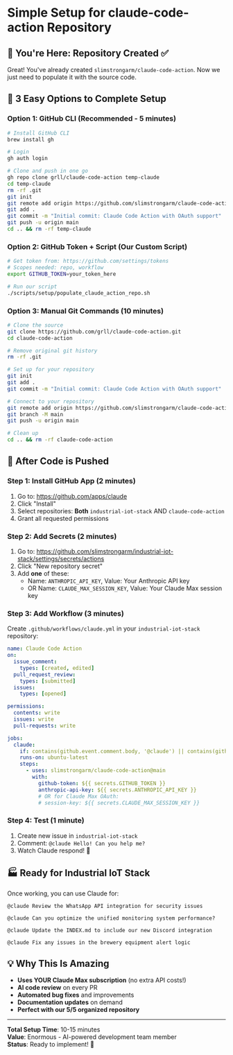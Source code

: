 # Simple Setup for claude-code-action Repository

## 🎯 You're Here: Repository Created ✅

Great! You've already created `slimstrongarm/claude-code-action`. Now we just need to populate it with the source code.

## 🔧 **3 Easy Options to Complete Setup**

### Option 1: GitHub CLI (Recommended - 5 minutes)
```bash
# Install GitHub CLI
brew install gh

# Login
gh auth login

# Clone and push in one go
gh repo clone grll/claude-code-action temp-claude
cd temp-claude
rm -rf .git
git init
git remote add origin https://github.com/slimstrongarm/claude-code-action.git
git add .
git commit -m "Initial commit: Claude Code Action with OAuth support"
git push -u origin main
cd .. && rm -rf temp-claude
```

### Option 2: GitHub Token + Script (Our Custom Script)
```bash
# Get token from: https://github.com/settings/tokens
# Scopes needed: repo, workflow
export GITHUB_TOKEN=your_token_here

# Run our script
./scripts/setup/populate_claude_action_repo.sh
```

### Option 3: Manual Git Commands (10 minutes)
```bash
# Clone the source
git clone https://github.com/grll/claude-code-action.git
cd claude-code-action

# Remove original git history
rm -rf .git

# Set up for your repository
git init
git add .
git commit -m "Initial commit: Claude Code Action with OAuth support"

# Connect to your repository
git remote add origin https://github.com/slimstrongarm/claude-code-action.git
git branch -M main
git push -u origin main

# Clean up
cd .. && rm -rf claude-code-action
```

## 🚀 **After Code is Pushed**

### Step 1: Install GitHub App (2 minutes)
1. Go to: https://github.com/apps/claude
2. Click "Install"
3. Select repositories: **Both** `industrial-iot-stack` AND `claude-code-action`
4. Grant all requested permissions

### Step 2: Add Secrets (2 minutes)
1. Go to: https://github.com/slimstrongarm/industrial-iot-stack/settings/secrets/actions
2. Click "New repository secret"
3. Add **one** of these:
   - Name: `ANTHROPIC_API_KEY`, Value: Your Anthropic API key
   - OR Name: `CLAUDE_MAX_SESSION_KEY`, Value: Your Claude Max session key

### Step 3: Add Workflow (3 minutes)
Create `.github/workflows/claude.yml` in your `industrial-iot-stack` repository:

```yaml
name: Claude Code Action
on:
  issue_comment:
    types: [created, edited]
  pull_request_review:
    types: [submitted]
  issues:
    types: [opened]

permissions:
  contents: write
  issues: write
  pull-requests: write

jobs:
  claude:
    if: contains(github.event.comment.body, '@claude') || contains(github.event.issue.body, '@claude') || contains(github.event.review.body, '@claude')
    runs-on: ubuntu-latest
    steps:
      - uses: slimstrongarm/claude-code-action@main
        with:
          github-token: ${{ secrets.GITHUB_TOKEN }}
          anthropic-api-key: ${{ secrets.ANTHROPIC_API_KEY }}
          # OR for Claude Max OAuth:
          # session-key: ${{ secrets.CLAUDE_MAX_SESSION_KEY }}
```

### Step 4: Test (1 minute)
1. Create new issue in `industrial-iot-stack`
2. Comment: `@claude Hello! Can you help me?`
3. Watch Claude respond! 🎉

## 🏭 **Ready for Industrial IoT Stack**

Once working, you can use Claude for:

```
@claude Review the WhatsApp API integration for security issues

@claude Can you optimize the unified monitoring system performance?

@claude Update the INDEX.md to include our new Discord integration

@claude Fix any issues in the brewery equipment alert logic
```

## 💡 **Why This Is Amazing**

- **Uses YOUR Claude Max subscription** (no extra API costs!)
- **AI code review** on every PR
- **Automated bug fixes** and improvements
- **Documentation updates** on demand
- **Perfect with our 5/5 organized repository**

---

**Total Setup Time**: 10-15 minutes  
**Value**: Enormous - AI-powered development team member  
**Status**: Ready to implement! 🚀